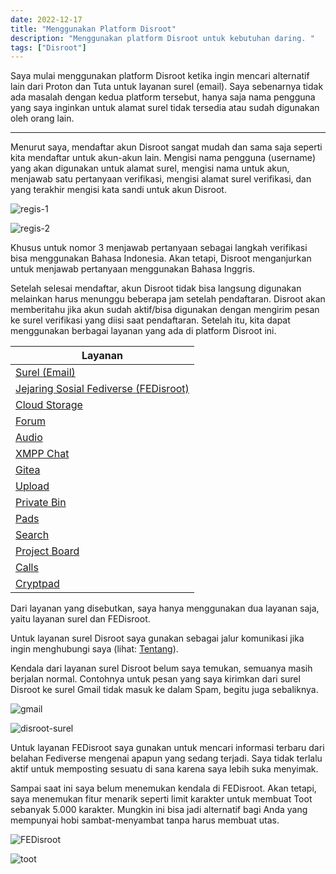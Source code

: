 ```yaml
---
date: 2022-12-17
title: "Menggunakan Platform Disroot"
description: "Menggunakan platform Disroot untuk kebutuhan daring. "
tags: ["Disroot"]
---
```

Saya mulai menggunakan platform Disroot ketika ingin mencari alternatif lain dari Proton dan Tuta untuk layanan surel (email). Saya sebenarnya tidak ada masalah dengan kedua platform tersebut, hanya saja nama pengguna yang saya inginkan untuk alamat surel tidak tersedia atau sudah digunakan oleh orang lain.

---
Menurut saya, mendaftar akun Disroot sangat mudah dan sama saja seperti kita mendaftar untuk akun-akun lain. Mengisi nama pengguna (username) yang akan digunakan untuk alamat surel, mengisi nama untuk akun, menjawab satu pertanyaan verifikasi, mengisi alamat surel verifikasi, dan yang terakhir mengisi kata sandi untuk akun Disroot.

![regis-1](/img/posts/2/regis-1.png)

![regis-2](/img/posts/2/regis-2.png)

Khusus untuk nomor 3 menjawab pertanyaan sebagai langkah verifikasi bisa menggunakan Bahasa Indonesia. Akan tetapi, Disroot menganjurkan untuk menjawab pertanyaan menggunakan Bahasa Inggris.

Setelah selesai mendaftar, akun Disroot tidak bisa langsung digunakan melainkan harus menunggu beberapa jam setelah pendaftaran. Disroot akan memberitahu jika akun sudah aktif/bisa digunakan dengan mengirim pesan ke surel verifikasi yang diisi saat pendaftaran. Setelah itu, kita dapat menggunakan berbagai layanan yang ada di platform Disroot ini.

| Layanan |
| -----------| 
| [Surel (Email)](https://disroot.org/en/services/email) |
| [Jejaring Sosial Fediverse (FEDisroot)](https://fe.disroot.org/) |
| [Cloud Storage](https://disroot.org/en/services/nextcloud) |
| [Forum](https://disroot.org/en/services/forum) |
| [Audio](https://disroot.org/en/services/audio) |
| [XMPP Chat](https://disroot.org/en/services/xmpp) |
| [Gitea](https://disroot.org/en/services/git) |
| [Upload](https://disroot.org/en/services/upload) |
| [Private Bin](https://disroot.org/en/services/privatebin) |
| [Pads](https://disroot.org/en/services/pads) |
| [Search](https://disroot.org/en/services/search) |
| [Project Board](https://disroot.org/en/services/project-board) |
| [Calls](https://disroot.org/en/services/calls) |
| [Cryptpad](https://disroot.org/en/services/cryptpad) |

Dari layanan yang disebutkan, saya hanya menggunakan dua layanan saja, yaitu layanan surel dan FEDisroot.

Untuk layanan surel Disroot saya gunakan sebagai jalur komunikasi jika ingin menghubungi saya (lihat: [Tentang](https://shim.web.id/about/)). 

Kendala dari layanan surel Disroot belum saya temukan, semuanya masih berjalan normal. Contohnya untuk pesan yang saya kirimkan dari surel Disroot ke surel Gmail tidak masuk ke dalam Spam, begitu juga sebaliknya.

![gmail](/img/posts/2/gmail.png)

![disroot-surel](/img/posts/2/disroot-surel.png)

Untuk layanan FEDisroot saya gunakan untuk mencari informasi terbaru dari belahan Fediverse mengenai apapun yang sedang terjadi. Saya tidak terlalu aktif untuk memposting sesuatu di sana karena saya lebih suka menyimak.

Sampai saat ini saya belum menemukan kendala di FEDisroot. Akan tetapi, saya menemukan fitur menarik seperti limit karakter untuk membuat Toot sebanyak 5.000 karakter. Mungkin ini bisa jadi alternatif bagi Anda yang mempunyai hobi sambat-menyambat tanpa harus membuat utas.

![FEDisroot](/img/posts/2/FEDisroot.png)

![toot](/img/posts/2/toot.png)